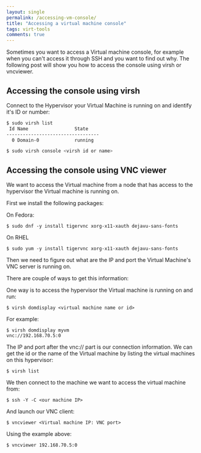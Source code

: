 ```yaml
---
layout: single
permalink: /accessing-vm-console/
title: "Accessing a virtual machine console"
tags: virt-tools
comments: true
---
```

Sometimes you want to access a Virtual machine console, for example when you can't access it through SSH and you want to find out why.
The following post will show you how to access the console using virsh or vncviewer.

## Accessing the console using virsh

Connect to the Hypervisor your Virtual Machine is running on and identify it's ID or number:
```bash
$ sudo virsh list
 Id Name                 State
----------------------------------
  0 Domain-0             running
```

```bash
$ sudo virsh console <virsh id or name>
```

## Accessing the console using VNC viewer
We want to access the Virtual machine from a node that has access to the hypervisor the Virtual machine is running on.

First we install the following packages:

On Fedora:
```shell_session
$ sudo dnf -y install tigervnc xorg-x11-xauth dejavu-sans-fonts
```

On RHEL
```shell_session
$ sudo yum -y install tigervnc xorg-x11-xauth dejavu-sans-fonts
```

Then we need to figure out what are the IP and port the Virtual Machine's VNC server is running on.

There are couple of ways to get this information:

One way is to access the hypervisor the Virtual machine is running on and run:

```shell_session
$ virsh domdisplay <virtual machine name or id>
```
For example:
```shell_session
$ virsh domdisplay myvm
vnc://192.168.70.5:0
```
The IP and port after the vnc:// part is our connection information.
We can get the id or the name of the Virtual machine by listing the virtual machines on this hypervisor:

```shell_session
$ virsh list
```
We then connect to the  machine we want to access the virtual machine from:
```shell_session
$ ssh -Y -C <our machine IP>
```

And launch our VNC client:
```shell_session
$ vncviewer <Virtual machine IP: VNC port>
```
Using the example above:
```shell_session
$ vncviewer 192.168.70.5:0
```
